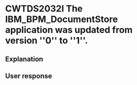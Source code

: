 # CWTDS2032I The IBM\_BPM\_DocumentStore application was updated from version ''0'' to ''1''.

## Explanation

## User response
